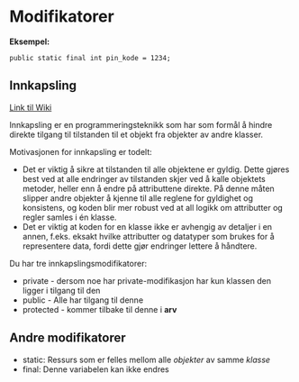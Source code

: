 # Modifikatorer

**Eksempel:**

```
public static final int pin_kode = 1234;
```


## Innkapsling

[Link til Wiki](https://www.ntnu.no/wiki/display/tdt4100/Innkapsling)

Innkapsling er en programmeringsteknikk som har som formål å hindre direkte tilgang til tilstanden til et objekt fra objekter av andre klasser.

Motivasjonen for innkapsling er todelt:

- Det er viktig å sikre at tilstanden til alle objektene er gyldig. Dette gjøres best ved at alle endringer av tilstanden skjer ved å kalle objektets metoder, heller enn å endre på attributtene direkte. På denne måten slipper andre objekter å kjenne til alle reglene for gyldighet og konsistens, og koden blir mer robust ved at all logikk om attributter og regler samles i én klasse.
- Det er viktig at koden for en klasse ikke er avhengig av detaljer i en annen, f.eks. eksakt hvilke attributter og datatyper som brukes for å representere data, fordi dette gjør endringer lettere å håndtere.

Du har tre innkapslingsmodifikatorer:
- private - dersom noe har private-modifikasjon har kun klassen den ligger i tilgang til den
- public - Alle har tilgang til denne
- protected - kommer tilbake til denne i **arv**

## Andre modifikatorer
- static: Ressurs som er felles mellom alle _objekter_ av samme _klasse_
- final: Denne variabelen kan ikke endres